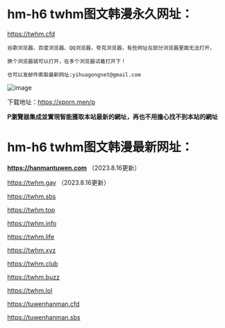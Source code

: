 # hm-h6  twhm图文韩漫永久网址：

https://twhm.cfd

```
谷歌浏览器、百度浏览器、QQ浏览器，夸克浏览器，有些网址在部分浏览器里面无法打开，

换个浏览器就可以打开，在多个浏览器试着打开下！

也可以发邮件索取最新网址:yihuagongnet@gmail.com
```
![image](https://github.com/yihuagongnet/va-a1/assets/141849781/b5817805-9ca1-41d4-a924-18596d56a350)

下载地址：https://xporn.men/p

**P瀏覽器集成並實現智能獲取本站最新的網址，再也不用擔心找不到本站的網址**
# hm-h6  twhm图文韩漫最新网址：

**https://hanmantuwen.com**  （2023.8.16更新）

https://twhm.gay （2023.8.16更新）

https://twhm.sbs

https://twhm.top

https://twhm.info

https://twhm.life

https://twhm.xyz

https://twhm.club

https://twhm.buzz

https://twhm.lol

https://tuwenhanman.cfd

https://tuwenhanman.sbs
